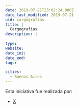 ```yaml
---
date: 2019-07-21T23:02:24.000Z
date_last_modified: 2019-07-21
uid: cargografias
title: |
  Cargografias
description: |
  
type: 
website: 
date_ini: 
date_end: 
tags:

cities: 
  - Buenos Aires
---
```


Esta iniciativa fue realizada por:

- [X](/organizaciones/iniciativa)
